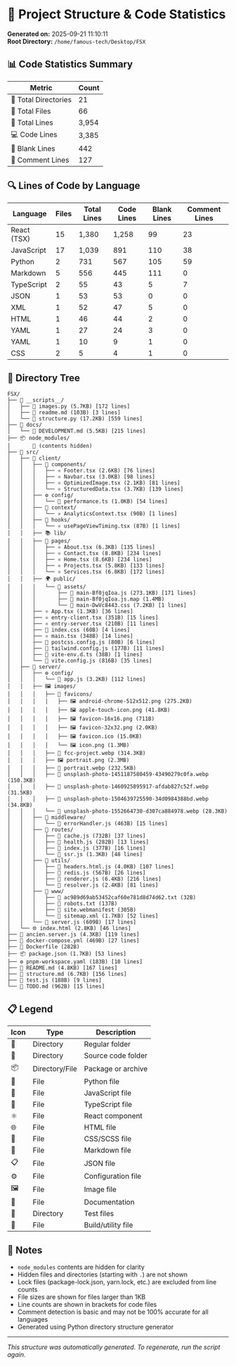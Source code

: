 # 📁 Project Structure & Code Statistics

**Generated on:** 2025-09-21 11:10:11  
**Root Directory:** `/home/famous-tech/Desktop/FSX`

## 📊 Code Statistics Summary

| Metric | Count |
|--------|-------|
| 📁 Total Directories | 21 |
| 📄 Total Files | 66 |
| 📝 Total Lines | 3,954 |
| 💻 Code Lines | 3,385 |
| 🔹 Blank Lines | 442 |
| 💬 Comment Lines | 127 |

## 🔍 Lines of Code by Language

| Language | Files | Total Lines | Code Lines | Blank Lines | Comment Lines |
|----------|-------|-------------|------------|-------------|---------------|
| React (TSX) | 15 | 1,380 | 1,258 | 99 | 23 |
| JavaScript | 17 | 1,039 | 891 | 110 | 38 |
| Python | 2 | 731 | 567 | 105 | 59 |
| Markdown | 5 | 556 | 445 | 111 | 0 |
| TypeScript | 2 | 55 | 43 | 5 | 7 |
| JSON | 1 | 53 | 53 | 0 | 0 |
| XML | 1 | 52 | 47 | 5 | 0 |
| HTML | 1 | 46 | 44 | 2 | 0 |
| YAML | 1 | 27 | 24 | 3 | 0 |
| YAML | 1 | 10 | 9 | 1 | 0 |
| CSS | 2 | 5 | 4 | 1 | 0 |


## 🌳 Directory Tree

```
FSX/
├── 📂 __scripts__/
│   ├── 🐍 images.py (5.7KB) [172 lines]
│   ├── 📝 readme.md (103B) [3 lines]
│   └── 🐍 structure.py (17.2KB) [559 lines]
├── 📖 docs/
│   └── 📝 DEVELOPMENT.md (5.5KB) [215 lines]
├── 📦 node_modules/
│       📝 (contents hidden)
├── 📁 src/
│   ├── 📂 client/
│   │   ├── 🧩 components/
│   │   │   ├── ⚛️ Footer.tsx (2.6KB) [76 lines]
│   │   │   ├── ⚛️ Navbar.tsx (3.0KB) [98 lines]
│   │   │   ├── ⚛️ OptimizedImage.tsx (2.1KB) [81 lines]
│   │   │   └── ⚛️ StructuredData.tsx (3.7KB) [139 lines]
│   │   ├── ⚙️ config/
│   │   │   └── 📘 performance.ts (1.0KB) [54 lines]
│   │   ├── 📂 context/
│   │   │   └── ⚛️ AnalyticsContext.tsx (90B) [1 lines]
│   │   ├── 📂 hooks/
│   │   │   └── ⚛️ usePageViewTiming.tsx (87B) [1 lines]
│   │   ├── 📚 lib/
│   │   ├── 📄 pages/
│   │   │   ├── ⚛️ About.tsx (6.3KB) [135 lines]
│   │   │   ├── ⚛️ Contact.tsx (8.8KB) [234 lines]
│   │   │   ├── ⚛️ Home.tsx (8.6KB) [234 lines]
│   │   │   ├── ⚛️ Projects.tsx (5.8KB) [133 lines]
│   │   │   └── ⚛️ Services.tsx (6.8KB) [172 lines]
│   │   ├── 🌍 public/
│   │   │   └── 🎨 assets/
│   │   │       ├── 📜 main-Bf0jqIoa.js (273.1KB) [171 lines]
│   │   │       ├── 📄 main-Bf0jqIoa.js.map (1.4MB)
│   │   │       └── 🎨 main-DwVc8443.css (7.2KB) [1 lines]
│   │   ├── ⚛️ App.tsx (1.3KB) [36 lines]
│   │   ├── ⚛️ entry-client.tsx (351B) [15 lines]
│   │   ├── ⚛️ entry-server.tsx (210B) [11 lines]
│   │   ├── 🎨 index.css (60B) [4 lines]
│   │   ├── ⚛️ main.tsx (348B) [14 lines]
│   │   ├── 📜 postcss.config.js (80B) [6 lines]
│   │   ├── 📜 tailwind.config.js (177B) [11 lines]
│   │   ├── 📘 vite-env.d.ts (38B) [1 lines]
│   │   └── 📜 vite.config.js (816B) [35 lines]
│   ├── 📂 server/
│   │   ├── ⚙️ config/
│   │   │   └── 📜 app.js (3.2KB) [112 lines]
│   │   ├── 🖼️ images/
│   │   │   ├── 📂 favicons/
│   │   │   │   ├── 🖼️ android-chrome-512x512.png (275.2KB)
│   │   │   │   ├── 🖼️ apple-touch-icon.png (41.8KB)
│   │   │   │   ├── 🖼️ favicon-16x16.png (711B)
│   │   │   │   ├── 🖼️ favicon-32x32.png (2.0KB)
│   │   │   │   ├── 🖼️ favicon.ico (15.0KB)
│   │   │   │   └── 🖼️ icon.png (1.3MB)
│   │   │   ├── 📄 fcc-project.webp (314.3KB)
│   │   │   ├── 🖼️ portrait.png (2.3MB)
│   │   │   ├── 📄 portrait.webp (232.5KB)
│   │   │   ├── 📄 unsplash-photo-1451187580459-43490279c0fa.webp (150.3KB)
│   │   │   ├── 📄 unsplash-photo-1460925895917-afdab827c52f.webp (31.5KB)
│   │   │   ├── 📄 unsplash-photo-1504639725590-34d0984388bd.webp (34.8KB)
│   │   │   └── 📄 unsplash-photo-1552664730-d307ca884978.webp (28.3KB)
│   │   ├── 📂 middleware/
│   │   │   └── 📜 errorHandler.js (463B) [15 lines]
│   │   ├── 📂 routes/
│   │   │   ├── 📜 cache.js (732B) [37 lines]
│   │   │   ├── 📜 health.js (282B) [13 lines]
│   │   │   ├── 📜 index.js (377B) [16 lines]
│   │   │   └── 📜 ssr.js (1.3KB) [48 lines]
│   │   ├── 🔧 utils/
│   │   │   ├── 📜 headers.html.js (4.0KB) [107 lines]
│   │   │   ├── 📜 redis.js (567B) [26 lines]
│   │   │   ├── 📜 renderer.js (6.4KB) [216 lines]
│   │   │   └── 📜 resolver.js (2.4KB) [81 lines]
│   │   ├── 📂 www/
│   │   │   ├── 📄 ac989d69ab53452caf60e781d8d74d62.txt (32B)
│   │   │   ├── 📄 robots.txt (137B)
│   │   │   ├── 📄 site.webmanifest (305B)
│   │   │   └── 📄 sitemap.xml (1.7KB) [52 lines]
│   │   └── 📜 server.js (609B) [17 lines]
│   └── 🌐 index.html (2.8KB) [46 lines]
├── 📜 ancien.server.js (4.3KB) [119 lines]
├── 🐳 docker-compose.yml (469B) [27 lines]
├── 📄 Dockerfile (282B)
├── 📦 package.json (1.7KB) [53 lines]
├── ⚙️ pnpm-workspace.yaml (183B) [10 lines]
├── 📝 README.md (4.8KB) [167 lines]
├── 📝 structure.md (6.7KB) [156 lines]
├── 📜 test.js (188B) [9 lines]
└── 📝 TODO.md (962B) [15 lines]
```

## 📋 Legend

| Icon | Type | Description |
|------|------|-------------|
| 📂 | Directory | Regular folder |
| 📁 | Directory | Source code folder |
| 📦 | Directory/File | Package or archive |
| 🐍 | File | Python file |
| 📜 | File | JavaScript file |
| 📘 | File | TypeScript file |
| ⚛️ | File | React component |
| 🌐 | File | HTML file |
| 🎨 | File | CSS/SCSS file |
| 📝 | File | Markdown file |
| 📋 | File | JSON file |
| ⚙️ | File | Configuration file |
| 🖼️ | File | Image file |
| 📖 | File | Documentation |
| 🧪 | Directory | Test files |
| 🔧 | File | Build/utility file |

## 📝 Notes

- `node_modules` contents are hidden for clarity
- Hidden files and directories (starting with `.`) are not shown
- Lock files (package-lock.json, yarn.lock, etc.) are excluded from line counts
- File sizes are shown for files larger than 1KB
- Line counts are shown in brackets for code files
- Comment detection is basic and may not be 100% accurate for all languages
- Generated using Python directory structure generator

---
*This structure was automatically generated. To regenerate, run the script again.*
